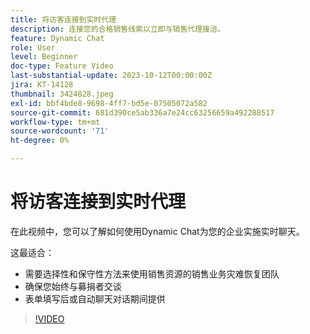 ```yaml
---
title: 将访客连接到实时代理
description: 连接您的合格销售线索以立即与销售代理接洽。
feature: Dynamic Chat
role: User
level: Beginner
doc-type: Feature Video
last-substantial-update: 2023-10-12T00:00:00Z
jira: KT-14128
thumbnail: 3424828.jpeg
exl-id: bbf4bde8-9698-4ff7-bd5e-07505072a582
source-git-commit: 681d390ce5ab336a7e24cc63256659a492288517
workflow-type: tm+mt
source-wordcount: '71'
ht-degree: 0%

---
```


# 将访客连接到实时代理

在此视频中，您可以了解如何使用Dynamic Chat为您的企业实施实时聊天。

这最适合：

* 需要选择性和保守性方法来使用销售资源的销售业务灾难恢复团队
* 确保您始终与募捐者交谈
* 表单填写后或自动聊天对话期间提供

>[!VIDEO](https://video.tv.adobe.com/v/3424828/?learn=on)
